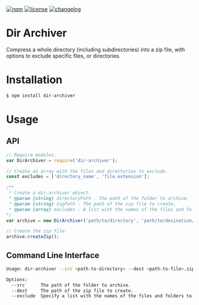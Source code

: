 [![npm][npm-image]][npm-url] [![license][license-image]][license-url]
[![changelog][changelog-image]][changelog-url]

# Dir Archiver
Compress a whole directory (including subdirectories) into a zip file, with options to exclude specific files, or directories.

# Installation

```sh
$ npm install dir-archiver
```

# Usage

## API

```javascript
// Require modules.
var DirArchiver = require('dir-archiver');

// Create an array with the files and directories to exclude.
const excludes = ['directory_name', 'file.extension'];

/**
 * Create a dir-archiver object. 
 * @param {string} directoryPath - The path of the folder to archive.
 * @param {string} zipPath - The path of the zip file to create.
 * @param {array} excludes - A list with the names of the files and folders to exclude.
*/
var archive = new DirArchiver('path/to/directory', 'path/to/desination/zipfile.zip', excludes);

// Create the zip file.
archive.createZip();
```
## Command Line Interface

```sh
Usage: dir-archiver --src <path-to-directory> --dest <path-to-file>.zip --exclude folder-name file-name.extention

Options:
  --src      The path of the folder to archive.
  --dest     The path of the zip file to create.
  --exclude  Specify a list with the names of the files and folders to exclude
```



[changelog-image]: https://img.shields.io/badge/changelog-md-blue.svg?style=flat-square
[changelog-url]: CHANGELOG.md
[license-image]: https://img.shields.io/npm/l/dir-archiver.svg?style=flat-square
[license-url]: LICENSE
[npm-image]: https://img.shields.io/npm/v/dir-archiver.svg?style=flat-square
[npm-url]: https://www.npmjs.com/package/dir-archiver
